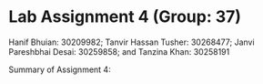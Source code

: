# Lab Assignment 4 (Group: 37)
Hanif Bhuian: 30209982; 
Tanvir Hassan Tusher: 30268477; 
Janvi Pareshbhai Desai: 30259858; and
Tanzina Khan: 30258191 

Summary of Assignment 4: 
